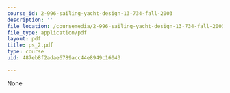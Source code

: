 ```yaml
---
course_id: 2-996-sailing-yacht-design-13-734-fall-2003
description: ''
file_location: /coursemedia/2-996-sailing-yacht-design-13-734-fall-2003/487eb8f2adae6789acc44e8949c16043_ps_2.pdf
file_type: application/pdf
layout: pdf
title: ps_2.pdf
type: course
uid: 487eb8f2adae6789acc44e8949c16043

---
```

None